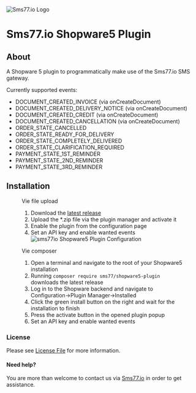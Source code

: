 ![Sms77.io Logo](https://www.sms77.io/wp-content/uploads/2019/07/sms77-Logo-400x79.png "sms77")
# Sms77.io Shopware5 Plugin

## About
A Shopware 5 plugin to programmatically make use of the Sms77.io SMS gateway. 

Currently supported events:
- DOCUMENT_CREATED_INVOICE (via onCreateDocument)
- DOCUMENT_CREATED_DELIVERY_NOTICE (via onCreateDocument)
- DOCUMENT_CREATED_CREDIT (via onCreateDocument)
- DOCUMENT_CREATED_CANCELLATION (via onCreateDocument)
- ORDER_STATE_CANCELLED
- ORDER_STATE_READY_FOR_DELIVERY
- ORDER_STATE_COMPLETELY_DELIVERED
- ORDER_STATE_CLARIFICATION_REQUIRED
- PAYMENT_STATE_1ST_REMINDER
- PAYMENT_STATE_2ND_REMINDER
- PAYMENT_STATE_3RD_REMINDER

## Installation
<figure>
<figcaption>Vie file upload</figcaption>

1. Download the [latest release](https://github.com/sms77io/shopware5-plugin/releases/latest)
2. Upload the *.zip file via the plugin manager and activate it
3. Enable the plugin from the configuration page
4. Set an API key and enable wanted events
![sms77io Shopware5 Plugin Configuration](https://www.sms77.io/wp-content/uploads/localhost_shopware_backend_-2.png)
</figure>

<figure>
<figcaption>Vie composer</figcaption>

1. Open a terminal and navigate to the root of your Shopware5 installation
2. Running ```composer require sms77/shopware5-plugin``` downloads the latest release
3. Log in to the Shopware backend and navigate to Configuration->Plugin Manager->Installed
4. Click the green install button on the right and wait for the installation to finish
5. Press the activate button in the opened plugin popup
6. Set an API key and enable wanted events
</figure>

### License
Please see [License File](LICENSE) for more information.

#### Need help?
You are more than welcome to contact us via [Sms77.io](https://www.sms77.io) in order to get assistance.